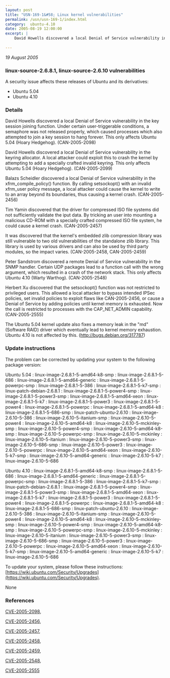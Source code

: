 ```yaml
---
layout: post
title: "USN-169-1&#58; Linux kernel vulnerabilities"
permalink: /usn/usn-169-1/index.html
category:  ubuntu-4.10
date: 2005-08-19 12:00:00
excerpt: |
    David Howells discovered a local Denial of Service vulnerability in the key session joining function. Under certain user-triggerable conditions, a semaphore was not released properly, which caused processes which also attempted to join a key session to hang forever. This only affects Ubuntu 5.04 (Hoary Hedgehog). (CAN-2005-2098)
    
--- 
```

 
 

*19 August 2005*

### linux-source-2.6.8.1, linux-source-2.6.10 vulnerabilities

A security issue affects these releases of Ubuntu and its derivatives:

* Ubuntu 5.04
* Ubuntu 4.10

### Details

David Howells discovered a local Denial of Service vulnerability in the key session joining function. Under certain user-triggerable conditions, a semaphore was not released properly, which caused processes which also attempted to join a key session to hang forever. This only affects Ubuntu 5.04 (Hoary Hedgehog). (CAN-2005-2098)

David Howells discovered a local Denial of Service vulnerability in the keyring allocator. A local attacker could exploit this to crash the kernel by attempting to add a specially crafted invalid keyring. This only affects Ubuntu 5.04 (Hoary Hedgehog). (CAN-2005-2099)

Balazs Scheidler discovered a local Denial of Service vulnerability in the xfrm_compile_policy() function. By calling setsockopt() with an invalid xfrm_user policy message, a local attacker could cause the kernel to write to an array beyond its boundaries, thus causing a kernel crash. (CAN-2005-2456)

Tim Yamin discovered that the driver for compressed ISO file systems did not sufficiently validate the iput data. By tricking an user into mounting a malicious CD-ROM with a specially crafted compressed ISO file system, he could cause a kernel crash. (CAN-2005-2457)

It was discovered that the kernel&#39;s embedded zlib compression library was still vulnerable to two old vulnerabilities of the standalone zlib library. This library is used by various drivers and can also be used by third party modules, so the impact varies. (CAN-2005-2458, CAN-2005-2459)

Peter Sandstrom discovered a remote Denial of Service vulnerability in the SNMP handler. Certain UDP packages lead to a function call with the wrong argument, which resulted in a crash of the network stack. This only affects Ubuntu 4.10 (Warty Warthog). (CAN-2005-2548)

Herbert Xu discovered that the setsockopt() function was not restricted to privileged users. This allowed a local attacker to bypass intended IPSec policies, set invalid policies to exploit flaws like CAN-2005-2456, or cause a Denial of Service by adding policies until kernel memory is exhausted. Now the call is restricted to processes with the CAP_NET_ADMIN capability. (CAN-2005-2555)

The Ubuntu 5.04 kernel update also fixes a memory leak in the &quot;md&quot; (Software RAID) driver which eventually lead to kernel memory exhaustion. Ubuntu 4.10 is not affected by this. (http://bugs.debian.org/317787)

### Update instructions

The problem can be corrected by updating your system to the following package version:

Ubuntu 5.04
 : linux-image-2.6.8.1-5-amd64-k8-smp 
 : linux-image-2.6.8.1-5-686 
 : linux-image-2.6.8.1-5-amd64-generic 
 : linux-image-2.6.8.1-5-powerpc-smp 
 : linux-image-2.6.8.1-5-386 
 : linux-image-2.6.8.1-5-k7-smp 
 : linux-patch-debian-2.6.8.1 
 : linux-image-2.6.8.1-5-power4-smp 
 : linux-image-2.6.8.1-5-power3-smp 
 : linux-image-2.6.8.1-5-amd64-xeon 
 : linux-image-2.6.8.1-5-k7 
 : linux-image-2.6.8.1-5-power3 
 : linux-image-2.6.8.1-5-power4 
 : linux-image-2.6.8.1-5-powerpc 
 : linux-image-2.6.8.1-5-amd64-k8 
 : linux-image-2.6.8.1-5-686-smp 
 : linux-patch-ubuntu-2.6.10 
 : linux-image-2.6.10-5-386 
 : linux-image-2.6.10-5-itanium-smp 
 : linux-image-2.6.10-5-power4 
 : linux-image-2.6.10-5-amd64-k8 
 : linux-image-2.6.10-5-mckinley-smp 
 : linux-image-2.6.10-5-power4-smp 
 : linux-image-2.6.10-5-amd64-k8-smp 
 : linux-image-2.6.10-5-powerpc-smp 
 : linux-image-2.6.10-5-mckinley 
 : linux-image-2.6.10-5-itanium 
 : linux-image-2.6.10-5-power3-smp 
 : linux-image-2.6.10-5-686-smp 
 : linux-image-2.6.10-5-power3 
 : linux-image-2.6.10-5-powerpc 
 : linux-image-2.6.10-5-amd64-xeon 
 : linux-image-2.6.10-5-k7-smp 
 : linux-image-2.6.10-5-amd64-generic 
 : linux-image-2.6.10-5-k7 
 : linux-image-2.6.10-5-686 

Ubuntu 4.10
 : linux-image-2.6.8.1-5-amd64-k8-smp 
 : linux-image-2.6.8.1-5-686 
 : linux-image-2.6.8.1-5-amd64-generic 
 : linux-image-2.6.8.1-5-powerpc-smp 
 : linux-image-2.6.8.1-5-386 
 : linux-image-2.6.8.1-5-k7-smp 
 : linux-patch-debian-2.6.8.1 
 : linux-image-2.6.8.1-5-power4-smp 
 : linux-image-2.6.8.1-5-power3-smp 
 : linux-image-2.6.8.1-5-amd64-xeon 
 : linux-image-2.6.8.1-5-k7 
 : linux-image-2.6.8.1-5-power3 
 : linux-image-2.6.8.1-5-power4 
 : linux-image-2.6.8.1-5-powerpc 
 : linux-image-2.6.8.1-5-amd64-k8 
 : linux-image-2.6.8.1-5-686-smp 
 : linux-patch-ubuntu-2.6.10 
 : linux-image-2.6.10-5-386 
 : linux-image-2.6.10-5-itanium-smp 
 : linux-image-2.6.10-5-power4 
 : linux-image-2.6.10-5-amd64-k8 
 : linux-image-2.6.10-5-mckinley-smp 
 : linux-image-2.6.10-5-power4-smp 
 : linux-image-2.6.10-5-amd64-k8-smp 
 : linux-image-2.6.10-5-powerpc-smp 
 : linux-image-2.6.10-5-mckinley 
 : linux-image-2.6.10-5-itanium 
 : linux-image-2.6.10-5-power3-smp 
 : linux-image-2.6.10-5-686-smp 
 : linux-image-2.6.10-5-power3 
 : linux-image-2.6.10-5-powerpc 
 : linux-image-2.6.10-5-amd64-xeon 
 : linux-image-2.6.10-5-k7-smp 
 : linux-image-2.6.10-5-amd64-generic 
 : linux-image-2.6.10-5-k7 
 : linux-image-2.6.10-5-686 

To update your system, please follow these instructions: [https://wiki.ubuntu.com/Security/Upgrades](https://wiki.ubuntu.com/Security/Upgrades).

None

### References

 
 [CVE-2005-2098](http://people.ubuntu.com/~ubuntu-security/cve/CVE-2005-2098), 

 [CVE-2005-2456](http://people.ubuntu.com/~ubuntu-security/cve/CVE-2005-2456), 

 [CVE-2005-2457](http://people.ubuntu.com/~ubuntu-security/cve/CVE-2005-2457), 

 [CVE-2005-2458](http://people.ubuntu.com/~ubuntu-security/cve/CVE-2005-2458), 

 [CVE-2005-2459](http://people.ubuntu.com/~ubuntu-security/cve/CVE-2005-2459), 

 [CVE-2005-2548](http://people.ubuntu.com/~ubuntu-security/cve/CVE-2005-2548), 

 [CVE-2005-2555](http://people.ubuntu.com/~ubuntu-security/cve/CVE-2005-2555)
 

